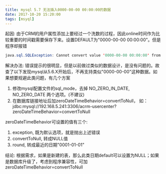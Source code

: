 ```yaml
---
title: mysql 5.7 无法插入0000-00-00 00:00:00的数据
date: 2017-10-20 15:20:00
tags: [msyql]
---
```

起因:
  由于CRM的用户属性添加上要经过一个洗数的过程，因此online时间作为比较重要的时间戳需要保存下来。设置DEFAULT为"0000-00-00 00:00:00"。但是程序却报错
```Java
java.sql.SQLException: Cannot convert value '0000-00-00 00:00:00' from column XX to TIMESTAMP
```

解决办法:
  错误提示的很明显，但是以前做过类似的数据设计，是没有问题的。故查了以下发现mysql从5.6.X开始后，不再支持类似"0000-00-00"这种数据。如果想要规避此类问题，有几个方案
  1. 修改mysql配置文件的sql_mode，去掉 NO_ZERO_IN_DATE, NO_ZERO_DATE 两个选项。(不建议)
  2. 在数据库链接地址后加zeroDateTimeBehavior=convertToNull， 如： jdbc:mysql://192.168.5.241:3306/acrm-usercenter?zeroDateTimeBehavior=convertToNull

  zeroDateTimeBehavior可设置的值有三个:
  1. exception, 既为默认选项，就是抛出上述错误
  2. convertToNull, 转成NULL值
  3. round, 转成最近的日期"0001-01-01"

结论:
  根据需求，如果是新建的表，那么此类日期default可以设置为NULL；如果是数据库升级了，考虑到程序兼容性，可加zeroDateTimeBehavior=convertToNull


